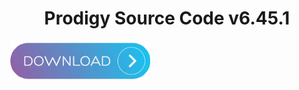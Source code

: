 <h1 align = "center">Prodigy Source Code v6.45.1</h1>


<a href = "https://github.com/ProdigyPNP/ProdigySource/releases/tag/6.45.1">
<img src="https://raw.githubusercontent.com/afkvido/image-repository/ImageRepo/Modern%20Download%20Button.png" width="225"/>
</a>


<br/><br/>

